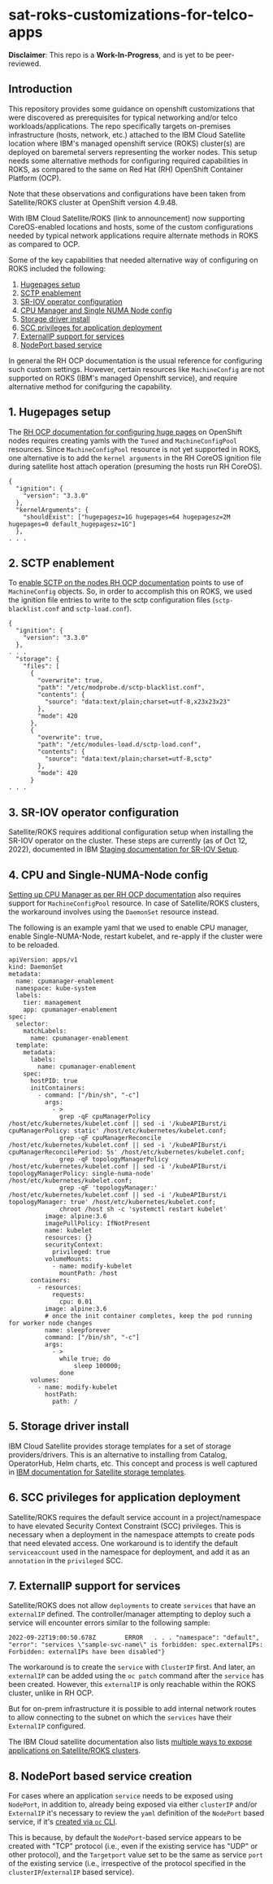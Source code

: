 # sat-roks-customizations-for-telco-apps
**Disclaimer**: This repo is a **Work-In-Progress**, and is yet to be peer-reviewed.
## Introduction
This repository  provides some guidance on openshift customizations that were discovered as prerequisites for typical networking and/or telco workloads/applications. The repo specifically targets on-premises infrastructure (hosts, network, etc.) attached to the IBM Cloud Satellite location where IBM's managed openshift service (ROKS) cluster(s) are deployed on baremetal servers representing the worker nodes. This setup needs some alternative methods for configuring required capabilities in ROKS, as compared to the same on Red Hat (RH) OpenShift Container Platform (OCP).

Note that these observations and configurations have been taken from Satellite/ROKS cluster at OpenShift version 4.9.48.

With IBM Cloud Satellite/ROKS (link to announcement) now supporting CoreOS-enabled locations and hosts, some of the custom configurations needed by typical network applications require alternate methods in ROKS as compared to OCP. 

Some of the key capabilities that needed alternative way of configuring on ROKS included the following:
1. [Hugepages setup](#1-hugepages-setup)
2. [SCTP enablement](#2-sctp-enablement)
3. [SR-IOV operator configuration](#3-sr-iov-operator-configuration)
4. [CPU Manager and Single NUMA Node config](#4-cpu-Manager-and-Single-numa-node-config)
5. [Storage driver install](#5-storage-driver-install)
6. [SCC privileges for application deployment](#6-scc-privileges-for-application-deployment)
7. [ExternalIP support for services](#7-externalip-support-for-services)
8. [NodePort based service](#8-NodePort-based-service-creation)


In general the RH OCP documentation is the usual reference for configuring such custom settings. However, certain resources like `MachineConfig` are not supported on ROKS (IBM's managed Openshift service), and require alternative method for conifguring the capability.

## 1. Hugepages setup
The [RH OCP documentation for configuring huge pages](https://docs.openshift.com/container-platform/4.9/scalability_and_performance/what-huge-pages-do-and-how-they-are-consumed-by-apps.html#configuring-huge-pages_huge-pages) on OpenShift nodes requires creating yamls with the `Tuned` and `MachineConfigPool` resources. Since `MachineConfigPool` resource is not yet supported in ROKS, one alternative is to add the `kernel arguments` in the RH CoreOS ignition file during satellite host attach operation (presuming the hosts run RH CoreOS).
```
{
  "ignition": {
    "version": "3.3.0"
  },
  "kernelArguments": {
    "shouldExist": ["hugepagesz=1G hugepages=64 hugepagesz=2M hugepages=0 default_hugepagesz=1G"] 
  },
. . .
```

## 2. SCTP enablement
To [enable SCTP on the nodes RH OCP documentation](https://docs.openshift.com/container-platform/4.9/post_installation_configuration/machine-configuration-tasks.html#using-machineconfigs-to-change-machines) points to use of `MachineConfig` objects. So, in order to accomplish this on ROKS, we used the ignition file entries to write to the sctp configuration files (`sctp-blacklist.conf` and `sctp-load.conf`).
```
{
  "ignition": {
    "version": "3.3.0"
  },
. . .
  "storage": {
    "files": [
      {
        "overwrite": true,
        "path": "/etc/modprobe.d/sctp-blacklist.conf",
        "contents": {
          "source": "data:text/plain;charset=utf-8,x23x23x23"
        },
        "mode": 420
      },
      {
        "overwrite": true,
        "path": "/etc/modules-load.d/sctp-load.conf",
        "contents": {
          "source": "data:text/plain;charset=utf-8,sctp"
        },
        "mode": 420
      }
. . .
```

## 3. SR-IOV operator configuration
Satellite/ROKS requires additional configuration setup when installing the SR-IOV operator on the cluster. These steps are currently (as of Oct 12, 2022), documented in IBM [Staging documentation for SR-IOV Setup](https://test.cloud.ibm.com/docs/openshift?topic=openshift-satellite-sriov).

## 4. CPU and Single-NUMA-Node config
[Setting up CPU Manager as per RH OCP documentation](https://docs.openshift.com/container-platform/4.9/scalability_and_performance/using-cpu-manager.html#seting_up_cpu_manager_using-cpu-manager) also requires support for `MachineConfigPool` resource.
In case of Satellite/ROKS clusters, the workaround involves using the `DaemonSet` resource instead.

The following is an example yaml that we used to enable CPU manager, enable Single-NUMA-Node, restart kubelet, and re-apply if the cluster were to be reloaded.

```
apiVersion: apps/v1
kind: DaemonSet
metadata:
  name: cpumanager-enablement
  namespace: kube-system
  labels:
    tier: management
    app: cpumanager-enablement
spec:
  selector:
    matchLabels:
      name: cpumanager-enablement
  template:
    metadata:
      labels:
        name: cpumanager-enablement
    spec:
      hostPID: true
      initContainers:
        - command: ["/bin/sh", "-c"]
          args:
            - >
              grep -qF cpuManagerPolicy /host/etc/kubernetes/kubelet.conf || sed -i '/kubeAPIBurst/i cpuManagerPolicy: static' /host/etc/kubernetes/kubelet.conf;
              grep -qF cpuManagerReconcile /host/etc/kubernetes/kubelet.conf || sed -i '/kubeAPIBurst/i cpuManagerReconcilePeriod: 5s' /host/etc/kubernetes/kubelet.conf;
              grep -qF topologyManagerPolicy /host/etc/kubernetes/kubelet.conf || sed -i '/kubeAPIBurst/i topologyManagerPolicy: single-numa-node' /host/etc/kubernetes/kubelet.conf;
              grep -qF 'topologyManager:' /host/etc/kubernetes/kubelet.conf || sed -i '/kubeAPIBurst/i    topologyManager: true' /host/etc/kubernetes/kubelet.conf;
              chroot /host sh -c 'systemctl restart kubelet'
          image: alpine:3.6
          imagePullPolicy: IfNotPresent
          name: kubelet
          resources: {}
          securityContext:
            privileged: true
          volumeMounts:
            - name: modify-kubelet
              mountPath: /host
      containers:
        - resources:
            requests:
              cpu: 0.01
          image: alpine:3.6
          # once the init container completes, keep the pod running for worker node changes
          name: sleepforever
          command: ["/bin/sh", "-c"]
          args:
            - >
              while true; do
                  sleep 100000;
              done
      volumes:
        - name: modify-kubelet
          hostPath:
            path: /
```


## 5. Storage driver install
IBM Cloud Satellite provides storage templates for a set of storage providers/drivers. This is an alternative to installing from Catalog, OperatorHub, Helm charts, etc. This concept and process is well captured in [IBM documentation for Satellite storage templates](https://cloud.ibm.com/docs/satellite?topic=satellite-sat-storage-template-ov).

## 6. SCC privileges for application deployment
Satellite/ROKS requires the default service account in a project/namespace to have elevated Security Context Constraint (SCC) privileges. This is necessary when a deployment in the namespace attempts to create pods that need elevated access.
One workaround is to identify the default `serviceaccount` used in the namespace for deployment, and add it as an `annotation` in the `privileged` SCC.

## 7. ExternalIP support for services
Satellite/ROKS does not allow `deployments` to create `services` that have an `externalIP` defined. The controller/manager attempting to deploy such a service will encounter errors similar to the following sample:

```
2022-09-22T19:00:50.678Z        ERROR   . . . "namespace": "default", "error": "services \"sample-svc-name\" is forbidden: spec.externalIPs: Forbidden: externalIPs have been disabled"}
```
The workaround is to create the `service` with `ClusterIP` first. And later, an `externalIP` can be added using the `oc patch` command after the `service` has been created. However, this `externalIP` is only reachable within the ROKS cluster, unlike in RH OCP.

But for on-prem infrastructure it is possible to add internal network routes to allow connecting to the subnet on which the `services` have their `ExternalIP` configured.

The IBM Cloud satellite documentation also lists [multiple ways to expose applications on Satellite/ROKS clusters](https://cloud.ibm.com/docs/openshift?topic=openshift-sat-expose-apps).

## 8. NodePort based service creation
For cases where an application `service` needs to be exposed using `NodePort`, in addition to, already being exposed via either `clusterIP` and/or `ExternalIP` it's necessary to review the `yaml` definition of the `NodePort` based service, if it's [created via `oc` CLI](https://docs.openshift.com/container-platform/4.9/networking/configuring_ingress_cluster_traffic/configuring-ingress-cluster-traffic-nodeport.html#nw-exposing-service_configuring-ingress-cluster-traffic-nodeport).

This is because, by default the `NodePort`-based service appears to be created with "TCP" protocol (i.e., even if the existing service has "UDP" or other protocol), and the `Targetport` value set to be the same as service `port` of the existing service (i.e., irrespective of the protocol specified in the `clusterIP`/`externalIP` based service).